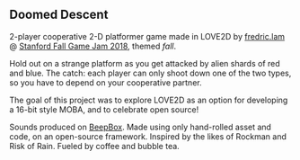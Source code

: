 ## Doomed Descent

2-player cooperative 2-D platformer game made in LOVE2D by [fredric.lam](fredric.ca) @ [Stanford Fall Game Jam 2018](https://www.svgadev.com/), themed *fall*.

Hold out on a strange platform as you get attacked by alien shards of red and blue. The catch: each player can only shoot down one of the two types, so you have to depend on your cooperative partner.

The goal of this project was to explore LOVE2D as an option for developing a 16-bit style MOBA, and to celebrate open source!

Sounds produced on [BeepBox](https://www.beepbox.co). Made using only hand-rolled asset and code, on an open-source framework. Inspired by the likes of Rockman and Risk of Rain. Fueled by coffee and bubble tea.